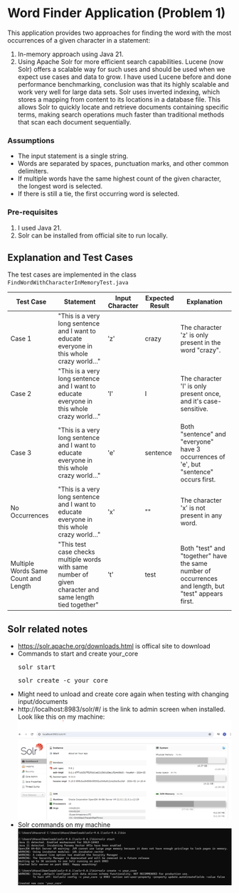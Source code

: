 # Word Finder Application (Problem 1)

This application provides two approaches for finding the word with the most occurrences of a given character in a statement:
1. In-memory approach using Java 21.
2. Using Apache Solr for more efficient search capabilities. Lucene (now Solr) offers a scalable way for such uses and should be used when we expect use cases and data to grow. I have used Lucene before and done performance benchmarking, conclusion was that its highly scalable and work very well for large data sets. Solr uses inverted indexing, which stores a mapping from content to its locations in a database file. This allows Solr to quickly locate and retrieve documents containing specific terms, making search operations much faster than traditional methods that scan each document sequentially.

### Assumptions

- The input statement is a single string.
- Words are separated by spaces, punctuation marks, and other common delimiters.
- If multiple words have the same highest count of the given character, the longest word is selected.
- If there is still a tie, the first occurring word is selected.

### Pre-requisites

1. I used Java 21.
2. Solr can be installed from official site to run locally.

## Explanation and Test Cases
The test cases are implemented in the class `FindWordWithCharacterInMemoryTest.java`

| Test Case                              | Statement                                                                                     | Input Character | Expected Result | Explanation                                                                                       |
|----------------------------------------|-----------------------------------------------------------------------------------------------|-----------------|-----------------|---------------------------------------------------------------------------------------------------|
| Case 1                                 | "This is a very long sentence and I want to educate everyone in this whole crazy world…"      | 'z'             | crazy           | The character 'z' is only present in the word "crazy".                                            |
| Case 2                                 | "This is a very long sentence and I want to educate everyone in this whole crazy world…"      | 'I'             | I               | The character 'I' is only present once, and it's case-sensitive.                                   |
| Case 3                                 | "This is a very long sentence and I want to educate everyone in this whole crazy world…"      | 'e'             | sentence        | Both "sentence" and "everyone" have 3 occurrences of 'e', but "sentence" occurs first.            |
| No Occurrences                         | "This is a very long sentence and I want to educate everyone in this whole crazy world…"      | 'x'             | ""              | The character 'x' is not present in any word.                                                     |
| Multiple Words Same Count and Length   | "This test case checks multiple words with same number of given character and same length tied together" | 't'             | test            | Both "test" and "together" have the same number of occurrences and length, but "test" appears first.  |


## Solr related notes

- https://solr.apache.org/downloads.html is offical site to download
- Commands to start and create your_core <pre>solr start</pre> <pre>solr create -c your_core</pre>
- Might need to unload and create core again when testing with changing input/documents
- http://localhost:8983/solr/#/ is the link to admin screen when installed. Look like this on my machine: ![Solr Admin Interface](solr_admin.png)
- Solr commands on my machine ![Solr Commands](solr_commands.png)